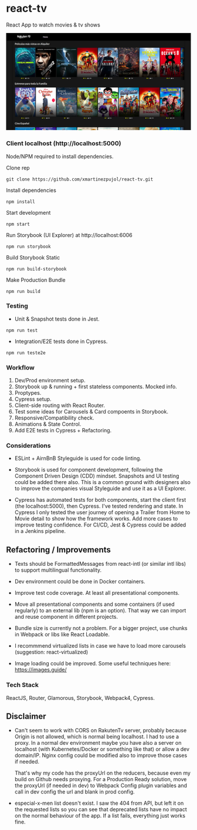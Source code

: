 # react-tv
React App to watch movies &amp; tv shows

![React Tv](react-tv.png?raw=true "React-Tv")

### Client localhost (http://localhost:5000)
Node/NPM required to install dependencies.

Clone rep
``` shell
git clone https://github.com/xmartinezpujol/react-tv.git
```

Install dependencies
``` shell
npm install
```

Start development
``` shell
npm start
```

Run Storybook (UI Explorer) at http://localhost:6006
``` shell
npm run storybook
```

Build Storybook Static
``` shell
npm run build-storybook
```

Make Production Bundle
``` shell
npm run build
```

### Testing

* Unit & Snapshot tests done in Jest. 

``` shell
npm run test
```

* Integration/E2E tests done in Cypress. 

``` shell
npm run teste2e
```

### Workflow

1) Dev/Prod environment setup.
2) Storybook up & running + first stateless components. Mocked info.
3) Proptypes.
4) Cypress setup.
5) Client-side routing with React Router.
6) Test some ideas for Carousels & Card compoents in Storybook.
7) Responsive/Compatibility check.
8) Animations & State Control.
9) Add E2E tests in Cypress + Refactoring.

### Considerations

* ESLint + AirnBnB Styleguide is used for code linting.

* Storybook is used for component development, following the Component Driven Design (CDD) mindset. Snapshots and UI testing could be added there also. This is a common ground with designers also to improve the companies visual Styleguide and use it as a UI Explorer.

* Cypress has automated tests for both components, start the client first (the localhost:5000), then Cypress. I've tested rendering and state. In Cypress I only tested the user journey of opening a Trailer from Home to Movie detail to show how the framework works. Add more cases to improve testing confidence. For CI/CD, Jest & Cypress could be added in a Jenkins pipeline.

## Refactoring / Improvements

* Texts should be FormattedMessages from react-intl (or similar intl libs) to support multilingual functionality.

* Dev environment could be done in Docker containers.

* Improve test code coverage. At least all presentational components.

* Move all presentational components and some containers (if used regularly) to an external lib (npm is an option). That way we can import and reuse component in different projects.

* Bundle size is currently not a problem. For a bigger project, use chunks in Webpack or libs like React Loadable.

* I recommmend virtualized lists in case we have to load more carousels (suggestion: react-virtualized)

* Image loading could be improved. Some useful techniques here: https://images.guide/

### Tech Stack
ReactJS, Router, Glamorous, Storybook, Webpack4, Cypress.


## Disclaimer

* Can't seem to work with CORS on RakutenTv server, probably because Origin is not allowed, which is normal being localhost. I had to use a proxy. In a normal dev environment maybe you have also a server on localhost (with Kubernetes/Docker or something like that) or allow a dev domain/IP. Nginx config could be modified also to improve those cases if needed. 

    That's why my code has the proxyUrl on the reducers, because even my build on Github needs proxying. For a Production Ready solution, move the proxyUrl (if needed in dev) to Webpack Config plugin variables and call in dev config the url and blank in prod config.


* especial-x-men list doesn't exist. I saw the 404 from API, but left it on the requested lists so you can see that deprecated lists have no impact on the normal behaviour of the app. If a list fails, everything just works fine.

